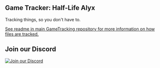 ## Game Tracker: Half-Life Alyx

Tracking things, so you don't have to.

[See readme in main GameTracking repository for more information on how files are tracked.](https://github.com/SteamDatabase/GameTracking#readme)

## Join our Discord

[![Join our Discord](https://discord.com/api/guilds/467730051622764565/embed.png?style=banner2)](https://steamdb.info/discord/)
